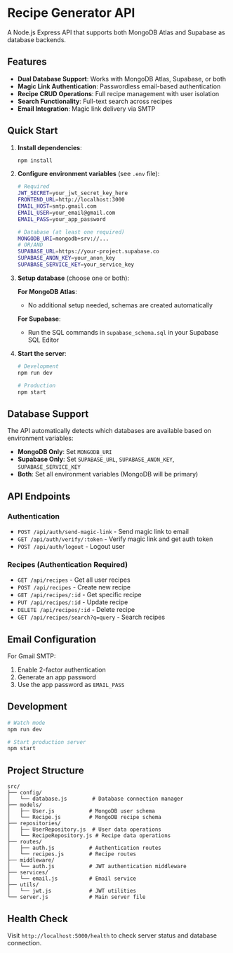 # Recipe Generator API

A Node.js Express API that supports both MongoDB Atlas and Supabase as database backends.

## Features

- **Dual Database Support**: Works with MongoDB Atlas, Supabase, or both
- **Magic Link Authentication**: Passwordless email-based authentication
- **Recipe CRUD Operations**: Full recipe management with user isolation
- **Search Functionality**: Full-text search across recipes
- **Email Integration**: Magic link delivery via SMTP

## Quick Start

1. **Install dependencies**:
   ```bash
   npm install
   ```

2. **Configure environment variables** (see `.env` file):
   ```bash
   # Required
   JWT_SECRET=your_jwt_secret_key_here
   FRONTEND_URL=http://localhost:3000
   EMAIL_HOST=smtp.gmail.com
   EMAIL_USER=your_email@gmail.com
   EMAIL_PASS=your_app_password
   
   # Database (at least one required)
   MONGODB_URI=mongodb+srv://...
   # OR/AND
   SUPABASE_URL=https://your-project.supabase.co
   SUPABASE_ANON_KEY=your_anon_key
   SUPABASE_SERVICE_KEY=your_service_key
   ```

3. **Setup database** (choose one or both):

   **For MongoDB Atlas**:
   - No additional setup needed, schemas are created automatically

   **For Supabase**:
   - Run the SQL commands in `supabase_schema.sql` in your Supabase SQL Editor

4. **Start the server**:
   ```bash
   # Development
   npm run dev
   
   # Production
   npm start
   ```

## Database Support

The API automatically detects which databases are available based on environment variables:

- **MongoDB Only**: Set `MONGODB_URI`
- **Supabase Only**: Set `SUPABASE_URL`, `SUPABASE_ANON_KEY`, `SUPABASE_SERVICE_KEY`
- **Both**: Set all environment variables (MongoDB will be primary)

## API Endpoints

### Authentication
- `POST /api/auth/send-magic-link` - Send magic link to email
- `GET /api/auth/verify/:token` - Verify magic link and get auth token
- `POST /api/auth/logout` - Logout user

### Recipes (Authentication Required)
- `GET /api/recipes` - Get all user recipes
- `POST /api/recipes` - Create new recipe
- `GET /api/recipes/:id` - Get specific recipe
- `PUT /api/recipes/:id` - Update recipe
- `DELETE /api/recipes/:id` - Delete recipe
- `GET /api/recipes/search?q=query` - Search recipes

## Email Configuration

For Gmail SMTP:
1. Enable 2-factor authentication
2. Generate an app password
3. Use the app password as `EMAIL_PASS`

## Development

```bash
# Watch mode
npm run dev

# Start production server
npm start
```

## Project Structure

```
src/
├── config/
│   └── database.js        # Database connection manager
├── models/
│   ├── User.js           # MongoDB user schema
│   └── Recipe.js         # MongoDB recipe schema
├── repositories/
│   ├── UserRepository.js  # User data operations
│   └── RecipeRepository.js # Recipe data operations
├── routes/
│   ├── auth.js           # Authentication routes
│   └── recipes.js        # Recipe routes
├── middleware/
│   └── auth.js           # JWT authentication middleware
├── services/
│   └── email.js          # Email service
├── utils/
│   └── jwt.js            # JWT utilities
└── server.js             # Main server file
```

## Health Check

Visit `http://localhost:5000/health` to check server status and database connection.